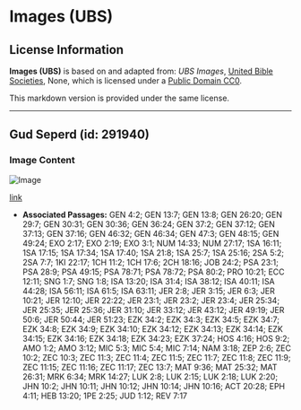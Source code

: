 # Images (UBS)

## License Information

**Images (UBS)** is based on and adapted from: _UBS Images_, [United Bible Societies](https://unitedbiblesocieties.org/), None, which is licensed under a [Public Domain CC0](https://creativecommons.org/public-domain/cc0/).

This markdown version is provided under the same license.



--------------------------------

## Gud Seperd (id: 291940)

### Image Content

![Image](https://cdn.aquifer.bible/aquifer-content/resources/Media/WEB-0270_good_shepherd.jpg)

[link](https://cdn.aquifer.bible/aquifer-content/resources/Media/WEB-0270_good_shepherd.jpg)

* **Associated Passages:** GEN 4:2; GEN 13:7; GEN 13:8; GEN 26:20; GEN 29:7; GEN 30:31; GEN 30:36; GEN 36:24; GEN 37:2; GEN 37:12; GEN 37:13; GEN 37:16; GEN 46:32; GEN 46:34; GEN 47:3; GEN 48:15; GEN 49:24; EXO 2:17; EXO 2:19; EXO 3:1; NUM 14:33; NUM 27:17; 1SA 16:11; 1SA 17:15; 1SA 17:34; 1SA 17:40; 1SA 21:8; 1SA 25:7; 1SA 25:16; 2SA 5:2; 2SA 7:7; 1KI 22:17; 1CH 11:2; 1CH 17:6; 2CH 18:16; JOB 24:2; PSA 23:1; PSA 28:9; PSA 49:15; PSA 78:71; PSA 78:72; PSA 80:2; PRO 10:21; ECC 12:11; SNG 1:7; SNG 1:8; ISA 13:20; ISA 31:4; ISA 38:12; ISA 40:11; ISA 44:28; ISA 56:11; ISA 61:5; ISA 63:11; JER 2:8; JER 3:15; JER 6:3; JER 10:21; JER 12:10; JER 22:22; JER 23:1; JER 23:2; JER 23:4; JER 25:34; JER 25:35; JER 25:36; JER 31:10; JER 33:12; JER 43:12; JER 49:19; JER 50:6; JER 50:44; JER 51:23; EZK 34:2; EZK 34:3; EZK 34:5; EZK 34:7; EZK 34:8; EZK 34:9; EZK 34:10; EZK 34:12; EZK 34:13; EZK 34:14; EZK 34:15; EZK 34:16; EZK 34:18; EZK 34:23; EZK 37:24; HOS 4:16; HOS 9:2; AMO 1:2; AMO 3:12; MIC 5:3; MIC 5:4; MIC 7:14; NAM 3:18; ZEP 2:6; ZEC 10:2; ZEC 10:3; ZEC 11:3; ZEC 11:4; ZEC 11:5; ZEC 11:7; ZEC 11:8; ZEC 11:9; ZEC 11:15; ZEC 11:16; ZEC 11:17; ZEC 13:7; MAT 9:36; MAT 25:32; MAT 26:31; MRK 6:34; MRK 14:27; LUK 2:8; LUK 2:15; LUK 2:18; LUK 2:20; JHN 10:2; JHN 10:11; JHN 10:12; JHN 10:14; JHN 10:16; ACT 20:28; EPH 4:11; HEB 13:20; 1PE 2:25; JUD 1:12; REV 7:17


